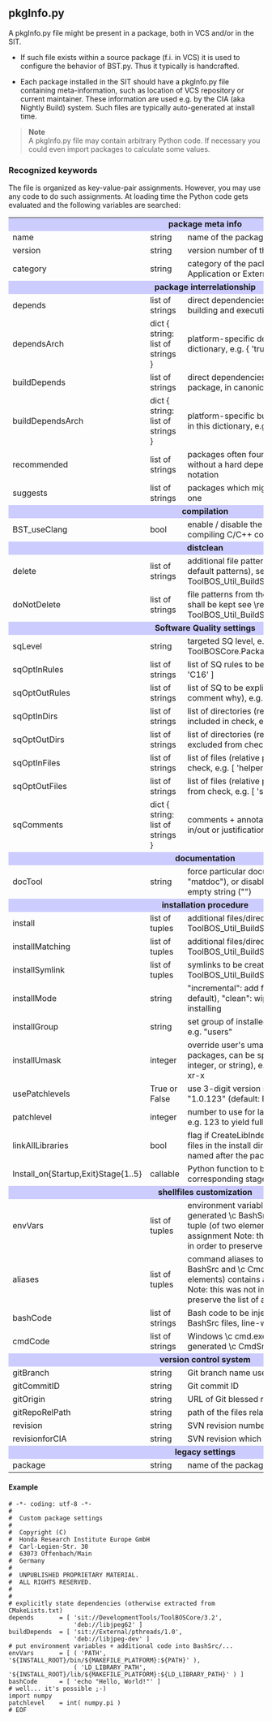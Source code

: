 ##  pkgInfo.py

A pkgInfo.py file might be present in a package, both in VCS and/or in the SIT.

* If such file exists within a source package (f.i. in VCS) it is used to configure the behavior of BST.py. 
  Thus it typically is handcrafted.

* Each package installed in the SIT should have a pkgInfo.py file containing meta-information, such as location of VCS repository or current maintainer. These information are used e.g. by the CIA (aka Nightly Build) system. Such files are typically auto-generated at install time.

> **Note**   
> A pkgInfo.py file may contain arbitrary Python code. 
> If necessary you could even import packages to calculate some values.

###  Recognized keywords

The file is organized as key-value-pair assignments. However, you may use any code to do such assignments.
At loading time the Python code gets evaluated and the following variables are searched:


 <table>
 <tr>
   <td style="background: #CCCCFF; text-align: center; font-weight: bold;"
       colspan="3">package meta info</td>
 </tr>
 <tr>
      <td>name</td>
      <td>string</td>
      <td>name of the package</td>
 </tr>
 <tr>
      <td>version</td>
      <td>string</td>
      <td>version number of the package</td>
 </tr>
 <tr>
      <td>category</td>
      <td>string</td>
      <td>category of the package (eg.: Development tools,
          Application or External etc.)</td>
 </tr>
 <tr>
   <td style="background: #CCCCFF; text-align: center; font-weight: bold;"
       colspan="3">package interrelationship</td>
 </tr>
 <tr>
      <td>depends</td>
      <td>list of strings</td>
      <td>direct dependencies required by this package (for both building
          and execution), in canonical package notation</td>
 </tr>
 <tr>
      <td>dependsArch</td>
      <td>dict { string: list of strings }</td>
      <td>platform-specific dependencies can be stored in this dictionary,
          e.g. { 'trusty64': [ 'deb://openjdk-7-jdk' ] }</td>
 </tr>
 <tr>
      <td>buildDepends</td>
      <td>list of strings</td>
      <td>direct dependencies required for building this package, in
          canonical package notation</td>
 </tr>
 <tr>
      <td>buildDependsArch</td>
      <td>dict { string: list of strings }</td>
      <td>platform-specific build-dependencies can be stored in this
          dictionary, e.g. { 'trusty64': [ 'deb://gcc-4.8' ] }</td>
 </tr>
 <tr>
      <td>recommended</td>
      <td>list of strings</td>
      <td>packages often found / used together with this one, without
          a hard dependency on it, in canonical package notation</td>
 </tr>
 <tr>
      <td>suggests</td>
      <td>list of strings</td>
      <td>packages which might be of interest to users of this one</td>
 </tr>

 <tr>
   <td style="background: #CCCCFF; text-align: center; font-weight: bold;"
       colspan="3">compilation</td>
 </tr>
 <tr>
      <td>BST_useClang</td>
      <td>bool</td>
      <td>enable / disable the usage of Clang/LLVM for compiling C/C++ code</td>
 </tr>

 <tr>
   <td style="background: #CCCCFF; text-align: center; font-weight: bold;"
       colspan="3">distclean</td>
 </tr>
 <tr>
      <td>delete</td>
      <td>list of strings</td>
      <td>additional file patterns to be deleted (apart from default patterns),
          see \ref ToolBOS_Util_BuildSystemTools_Cleaning</td>
 </tr>
 <tr>
      <td>doNotDelete</td>
      <td>list of strings</td>
      <td>file patterns from the default set of patterns which shall be kept
          see \ref ToolBOS_Util_BuildSystemTools_Cleaning</td>
 </tr>
 <tr>
   <td style="background: #CCCCFF; text-align: center; font-weight: bold;"
       colspan="3">Software Quality settings</td>
 </tr>
 <tr>
      <td>sqLevel</td>
      <td>string</td>
      <td>targeted SQ level, e.g. 'advanced',
          see \ref ToolBOSCore.Packages.QualityChecker.sqLevelNames </td>
 </tr>
 <tr>
      <td>sqOptInRules</td>
      <td>list of strings</td>
      <td>list of SQ rules to be explicitly enabled,
          e.g. [ 'C15', 'C16' ]</td>
 </tr>
 <tr>
      <td>sqOptOutRules</td>
      <td>list of strings</td>
      <td>list of SQ to be explicitly disabled (please leave comment why),
          e.g. [ 'C04', 'C05' ]</td>
 </tr>
 <tr>
      <td>sqOptInDirs</td>
      <td>list of strings</td>
      <td>list of directories (relative paths) to be explicitly included
          in check, e.g. [ 'src' ]</td>
 </tr>
 <tr>
      <td>sqOptOutDirs</td>
      <td>list of strings</td>
      <td>list of directories (relative paths) to be explicitly excluded
          from check, e.g. [ 'external', '3rdParty' ]</td>
 </tr>
 <tr>
      <td>sqOptInFiles</td>
      <td>list of strings</td>
      <td>list of files (relative paths) to be explicitly included
          in check, e.g. [ 'helper.cpp' ]</td>
 </tr>
 <tr>
      <td>sqOptOutFiles</td>
      <td>list of strings</td>
      <td>list of files (relative paths) to be explicitly excluded
          from check, e.g. [ 'src/autoGeneratedWrapper.cpp' ]</td>
 </tr>
 <tr>
      <td>sqComments</td>
      <td>dict { string: list of strings }</td>
      <td>comments + annotations to SQ rules, e.g. why opt-in/out or
          justification why a rule cannot be fulfilled</td>
 </tr>
 <tr>
   <td style="background: #CCCCFF; text-align: center; font-weight: bold;"
       colspan="3">documentation</td>
 </tr>
 <tr>
      <td>docTool</td>
      <td>string</td>
      <td>force particular documentation tool ("doxygen", "matdoc"), or
          disable documentation creation using an empty string ("")</td>
 </tr>
 <tr>
   <td style="background: #CCCCFF; text-align: center; font-weight: bold;"
       colspan="3">installation procedure</td>
 </tr>
 <tr>
      <td>install</td>
      <td>list of tuples</td>
      <td>additional files/directories to install,
          see \ref ToolBOS_Util_BuildSystemTools_Installation </td>
 </tr>
 <tr>
      <td>installMatching</td>
      <td>list of tuples</td>
      <td>additional files/directories to install,
          see \ref ToolBOS_Util_BuildSystemTools_Installation </td>
 </tr>
 <tr>
      <td>installSymlink</td>
      <td>list of tuples</td>
      <td>symlinks to be created at install time,
          see \ref ToolBOS_Util_BuildSystemTools_Installation </td>
 </tr>
 <tr>
      <td>installMode</td>
      <td>string</td>
      <td>"incremental": add files to previous installation (= default),
          "clean": wipe previous installation before installing</td>
 </tr>
 <tr>
      <td>installGroup</td>
      <td>string</td>
      <td>set group of installed files to specified group name, e.g.
          "users"</td>
 </tr>
 <tr>
      <td>installUmask</td>
      <td>integer</td>
      <td>override user's umask-setting when installing packages, can be
          specified as decimal integer, octal integer, or string), e.g.:
          "0022" for permissions rwxr-xr-x</td>
 </tr>
 <tr>
      <td>usePatchlevels</td>
      <td>True or False</td>
      <td>use 3-digit version scheme for installation, e.g. "1.0.123"
          (default: False)</td>
 </tr>
 <tr>
      <td>patchlevel</td>
      <td>integer</td>
      <td>number to use for last field in 3-digit version scheme,
          e.g. 123 to yield full version string "1.0.123"</td>
 </tr>
 <tr>
      <td>linkAllLibraries</td>
      <td>bool</td>
      <td>flag if CreateLibIndex for RTBOS shall consider all.so files
          in the install directory, or only the main one named after the
          package</td>
 </tr>
 <tr>
      <td>Install_on{Startup,Exit}Stage{1..5}</td>
      <td>callable</td>
      <td>Python function to be executed at startup/exit of the
          corresponding stage 1..5</td>
 </tr>
 <tr>
   <td style="background: #CCCCFF; text-align: center; font-weight: bold;"
       colspan="3">shellfiles customization</td>
 </tr>
 <tr>
      <td>envVars</td>
      <td>list of tuples</td>
      <td>environment variable assignments to put into auto-generated
          \c BashSrc and \c CmdSrc.bat files
          each tuple (of two elements) contains a varName-value assignment
          Note: this was not implemented as \c dict in order to preserve
          the list of appearance in the file</td>
 </tr>
 <tr>
      <td>aliases</td>
      <td>list of tuples</td>
      <td>command aliases to put into auto-generated
          \c BashSrc and \c CmdSrc.bat files
          each tuple (of two elements) contains an alias-command assignment
          Note: this was not implemented as \c dict in order to preserve
          the list of appearance in the file</td>
 </tr>
 <tr>
      <td>bashCode</td>
      <td>list of strings</td>
      <td>Bash code to be injected into auto-generated \c BashSrc files,
          line-wise</td>
 </tr>
 <tr>
      <td>cmdCode</td>
      <td>list of strings</td>
      <td>Windows \c cmd.exe code to be injected into auto-generated
          \c CmdSrc.bat files, line-wise</td>
 </tr>
 <tr>
   <td style="background: #CCCCFF; text-align: center; font-weight: bold;"
       colspan="3">version control system</td>
 </tr>
 <tr>
      <td>gitBranch</td>
      <td>string</td>
      <td>Git branch name used for installation</td>
 </tr>
 <tr>
      <td>gitCommitID</td>
      <td>string</td>
      <td>Git commit ID</td>
 </tr>
 <tr>
      <td>gitOrigin</td>
      <td>string</td>
      <td>URL of Git blessed repository</td>
 </tr>
 <tr>
      <td>gitRepoRelPath</td>
      <td>string</td>
      <td>path of the files relative within the Git repository root</td>
 </tr>
 <tr>
      <td>revision</td>
      <td>string</td>
      <td>SVN revision number</td>
 </tr>
 <tr>
      <td>revisionforCIA</td>
      <td>string</td>
      <td>SVN revision which shall be build by CIA</td>
 </tr>
 <tr>
   <td style="background: #CCCCFF; text-align: center; font-weight: bold;"
       colspan="3">legacy settings</td>
 </tr>
 <tr>
      <td>package</td>
      <td>string</td>
      <td>name of the package (replaced by "name")</td>
 </tr>
 </table>


#### Example

    # -*- coding: utf-8 -*-
    #
    #  Custom package settings
    #
    #  Copyright (C)
    #  Honda Research Institute Europe GmbH
    #  Carl-Legien-Str. 30
    #  63073 Offenbach/Main
    #  Germany
    #
    #  UNPUBLISHED PROPRIETARY MATERIAL.
    #  ALL RIGHTS RESERVED.
    #
    #
    # explicitly state dependencies (otherwise extracted from CMakeLists.txt)
    depends       = [ 'sit://DevelopmentTools/ToolBOSCore/3.2',
                      'deb://libjpeg62' ]
    buildDepends  = [ 'sit://External/pthreads/1.0',
                      'deb://libjpeg-dev' ]
    # put environment variables + additional code into BashSrc/...
    envVars       = [ ( 'PATH', '${INSTALL_ROOT}/bin/${MAKEFILE_PLATFORM}:${PATH}' ),
                      ( 'LD_LIBRARY_PATH', '${INSTALL_ROOT}/lib/${MAKEFILE_PLATFORM}:${LD_LIBRARY_PATH}' ) ]
    bashCode      = [ 'echo "Hello, World!"' ]
    # well... it's possible ;-)
    import numpy
    patchlevel    = int( numpy.pi )
    # EOF
    
